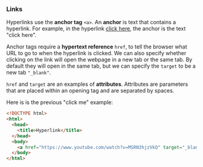 ### Links

Hyperlinks use the **anchor tag** `<a>`. An **anchor** is text that contains a hyperlink. For example, in the hyperlink [click here](https://www.youtube.com/watch?v=MSRN3hjzVkQ), the anchor is the text "click here". 

Anchor tags require a **hypertext reference** `href`, to tell the browser what URL to go to when the hyperlink is clicked. We can also specify whether clicking on the link will open the webpage in a new tab or the same tab. By default they will open in the same tab, but we can specify the `target` to be a new tab `"_blank"`.

`href` and `target` are an examples of **attributes**. Attributes are parameters that are placed within an opening tag and are separated by spaces.

Here is is the previous "click me" example:

```html
<!DOCTYPE html>
<html>
  <head>
    <title>Hyperlink</title>
  </head>
  <body>
    <a href="https://www.youtube.com/watch?v=MSRN3hjzVkQ" target="_blank">click me</a>
  </body>
</html>
```




